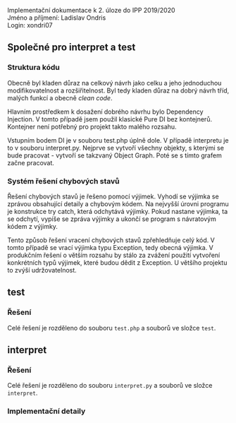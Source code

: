 Implementační dokumentace k 2. úloze do IPP 2019/2020  
Jméno a příjmení: Ladislav Ondris  
Login: xondri07

## Společné pro interpret a test

### Struktura kódu

Obecně byl kladen důraz na celkový návrh jako celku a jeho jednoduchou modifikovatelnost a rozšiřitelnost. Byl tedy kladen důraz na dobrý návrh tříd, malých funkcí a obecně <em>clean code</em>.

Hlavním prostředkem k dosažení dobrého návrhu bylo Dependency Injection. V tomto případě jsem použil klasické Pure DI bez kontejnerů. Kontejner není potřebný pro projekt takto malého rozsahu.

Vstupním bodem DI je v souboru test.php úplně dole. V případě interpretu je to v souboru interpret.py.  Nejprve se vytvoří všechny objekty, s kterými se bude pracovat - vytvoří se takzvaný Object Graph. Poté se s tímto grafem začne pracovat.

### Systém řešení chybových stavů

Řešení chybových stavů je řešeno pomocí výjimek. Vyhodí se výjimka se zprávou obsahující detaily a chybovým kódem. Na nejvyšší úrovni programu je konstrukce try catch, která odchytává výjimky. Pokud nastane výjimka, ta se odchytí, vypíše se zpráva výjimky a ukončí se program s návratovým kódem z výjimky.  

Tento způsob řešení vracení chybových stavů zpřehledňuje celý kód. V tomto případě se vrací výjimka typu Exception, tedy obecná výjimka. V produkčním řešení o větším rozsahu by stálo za zvážení použití vytvoření konkrétních typů výjimek, které budou dědit z Exception. U většího projektu to zvýší udržovatelnost.

## test

### Řešení
Celé řešení je rozděleno do souboru `test.php` a souborů ve složce `test`. 

## interpret

### Řešení
Celé řešení je rozděleno do souboru `interpret.py` a souborů ve složce `interpret`. 

### Implementační detaily


